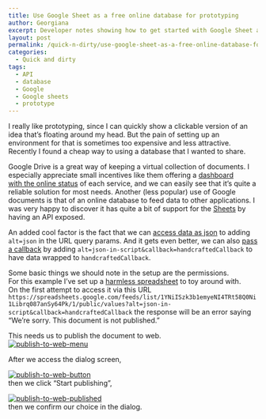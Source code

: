 ```yaml
---
title: Use Google Sheet as a free online database for prototyping
author: Georgiana
excerpt: Developer notes showing how to get started with Google Sheet as a free online database for prototyping
layout: post
permalink: /quick-n-dirty/use-google-sheet-as-a-free-online-database-for-prototyping/
categories:
  - Quick and dirty
tags:
  - API
  - database
  - Google
  - Google sheets
  - prototype
---
```

I really like prototyping, since I can quickly show a clickable version of an idea that&#8217;s floating around my head. But the pain of setting up an environment for that is sometimes too expensive and less attractive. Recently I found a cheap way to using a database that I wanted to share.

Google Drive is a great way of keeping a virtual collection of documents. I especially appreciate small incentives like them offering a [dashboard with the online status][1] of each service, and we can easily see that it&#8217;s quite a reliable solution for most needs. Another (less popular) use of Google documents is that of an online database to feed data to other applications. I was very happy to discover it has quite a bit of support for the [Sheets][2] by having an API exposed.

An added cool factor is the fact that we can [access data as json][3] to adding `alt=json` in the URL query params. And it gets even better, we can also [pass a callback][4] by adding `alt=json-in-script&callback=handcraftedCallback` to have data wrapped to `handcraftedCallback`.

Some basic things we should note in the setup are the permissions.  
For this example I&#8217;ve set up a [harmless spreadsheet][4] to toy around with.  
On the first attempt to access it via this URL  
`https://spreadsheets.google.com/feeds/list/1YNiISzk3b1emyeNI4TRt58Q0Ni1Librq087anSy64Pk/1/public/values?alt=json-in-script&callback=handcraftedCallback` the response will be an error saying &#8220;We&#8217;re sorry. This document is not published.&#8221;

This needs us to publish the document to web.  
<a class="thickbox" title=" " href="http://i1.wp.com/www.tekkie.ro/wp-content/gallery/bugs-screenshots/publish-to-web-menu.jpg" rel="" data-image-id="28" data-src="http://www.tekkie.ro/wp-content/gallery/bugs-screenshots/publish-to-web-menu.jpg" data-thumbnail="http://i2.wp.com/www.tekkie.ro/wp-content/gallery/bugs-screenshots/thumbs/thumbs_publish-to-web-menu.jpg?w=700" data-title="publish-to-web-menu" data-description=" "><img class="ngg-singlepic ngg-none" src="http://i2.wp.com/www.tekkie.ro/wp-content/gallery/bugs-screenshots/thumbs/thumbs_publish-to-web-menu.jpg?w=700" alt="publish-to-web-menu" data-recalc-dims="1" /></a>

After we access the dialog screen,

<a class="thickbox" title=" " href="http://i0.wp.com/www.tekkie.ro/wp-content/gallery/bugs-screenshots/publish-to-web-button.jpg" rel="" data-image-id="27" data-src="http://www.tekkie.ro/wp-content/gallery/bugs-screenshots/publish-to-web-button.jpg" data-thumbnail="http://i0.wp.com/www.tekkie.ro/wp-content/gallery/bugs-screenshots/thumbs/thumbs_publish-to-web-button.jpg?w=700" data-title="publish-to-web-button" data-description=" "><img class="ngg-singlepic ngg-none" src="http://i0.wp.com/www.tekkie.ro/wp-content/gallery/bugs-screenshots/thumbs/thumbs_publish-to-web-button.jpg?w=700" alt="publish-to-web-button" data-recalc-dims="1" /></a>  
then we click &#8220;Start publishing&#8221;,

<a class="thickbox" title=" " href="http://i2.wp.com/www.tekkie.ro/wp-content/gallery/bugs-screenshots/publish-to-web-published.jpg" rel="" data-image-id="29" data-src="http://www.tekkie.ro/wp-content/gallery/bugs-screenshots/publish-to-web-published.jpg" data-thumbnail="http://i2.wp.com/www.tekkie.ro/wp-content/gallery/bugs-screenshots/thumbs/thumbs_publish-to-web-published.jpg?w=700" data-title="publish-to-web-published" data-description=" "><img class="ngg-singlepic ngg-none" src="http://i2.wp.com/www.tekkie.ro/wp-content/gallery/bugs-screenshots/thumbs/thumbs_publish-to-web-published.jpg?w=700" alt="publish-to-web-published" data-recalc-dims="1" /></a>  
then we confirm our choice in the dialog.

 [1]: http://www.google.com/appsstatus#hl=en&v=status
 [2]: https://developers.google.com/google-apps/spreadsheets/
 [3]: https://developers.google.com/gdata/docs/json?hl=en#json-output
 [4]: https://developers.google.com/gdata/docs/json?hl=en#json-in-script-output
